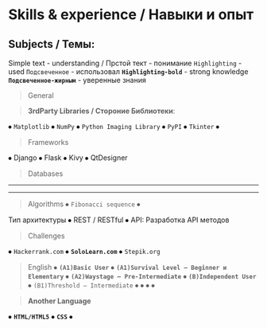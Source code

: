 
# Skills & experience / Навыки и опыт
## Subjects / Темы:

Simple text - understanding / Прстой тект - понимание
`Highlighting` - used
`Подсвеченное` - использовал
**`Highlighting-bold`** - strong knowledge
**`Подсвеченное-жирным`** - уверенные знания


> General
<!---

-->

> **3rdParty Libraries / Стороние Библиотеки**:
<!---
Beautiful Soup ⦁ Bottle ⦁ Cpython ⦁	IronPython ⦁ Jupyter Notebook ⦁	Kivy ⦁  Nltk ⦁ OpenCV ⦁ Pymorphy2 ⦁ Pandas ⦁ PyQt ⦁ SageMath ⦁ SciPy ⦁ Scrapy ⦁ Seaborn ⦁ Snowballstemmer  ⦁	SymPy ⦁	WinPython ⦁	Tensorflow
-->
 ⦁ `Matplotlib` ⦁ `NumPy` ⦁ `Python Imaging Library` ⦁ `PyPI` ⦁ `Tkinter` ⦁ 
 
<!---
⦁  ⦁  ⦁  ⦁  ⦁  ⦁  ⦁  ⦁  ⦁  ⦁  ⦁  ⦁  ⦁  ⦁  ⦁  ⦁  ⦁  ⦁  ⦁  a b c d e f g h i j k l m n o p q r s t u v w x y z 
Фреймворки:
⦁	DJANGO 2+ ⦁	Kivy ⦁	CherryPi ⦁	Pyramid ⦁	ASYNCIO ⦁	FLASK ⦁	Ansible ⦁	Celery 4+ ⦁	Silk ⦁	Ephem ⦁	TurboGears ⦁	Flower ⦁	Xapian-haystack
⦁	Tornado ⦁	Retry ⦁	CPython ⦁	QTDesinger ⦁	Dynamo + Revit
-->
> Frameworks

⦁ Django ⦁	Flask ⦁	Kivy ⦁	QtDesigner




<!---
⦁  ⦁  ⦁  ⦁  ⦁  ⦁  ⦁  ⦁  ⦁  ⦁  ⦁  ⦁  ⦁  ⦁  ⦁  ⦁  ⦁  ⦁  ⦁  a b c d e f g h i j k l m n o p q r s t u v w x y z 
Подходы:
⦁	ООП
⦁	SOLID
⦁	DRY
-->

<!---
⦁  ⦁  ⦁  ⦁  ⦁  ⦁  ⦁  ⦁  ⦁  ⦁  ⦁  ⦁  ⦁  ⦁  ⦁  ⦁  ⦁  ⦁  ⦁  a b c d e f g h i j k l m n o p q r s t u v w x y z 
⦁	PostgreSQL
Aurora
⦁	Redis
⦁	NoSQL
⦁	MongoDB
⦁	FireBird
⦁	Elasticsearch
⦁	memcached
⦁	БД:
⦁	Настройки репликации на MySQL / PostgreSQL
⦁	Создания системы резервных копий БД
⦁	Сложных SQL-запросов c оптимизацией производительности
⦁	Построения реляционных моделей данных
-->
> Databases



<!---
⦁  ⦁  ⦁  ⦁  ⦁  ⦁  ⦁  ⦁  ⦁  ⦁  ⦁  ⦁  ⦁  ⦁  ⦁  ⦁  ⦁  ⦁  ⦁  a b c d e f g h i j k l m n o p q r s t u v w x y z 
Функциональная часть:
⦁	Reg – регулярные выражения
⦁	GIT LAb
⦁	GIT Flow
⦁	GIT BitBucket
⦁	SSH
⦁	SVN
⦁	MERCIRUAL MERCURIAL
⦁	JSON/XML over HTTP (REST)
⦁	Thrift/XML-RPC/SOAP
⦁	Bamboo
⦁	Docker
⦁	Docker-Compose
⦁	Graphite
⦁	Kubernetes
⦁	Bash
⦁	Разработка и внедрение CI / CD на TeamCity
⦁	Автоматизации тестирования
⦁	AWS и TDD
RabbitMQ, Kafka, Docker, Amazon Web Services
⦁	Highload
⦁	Nginx
⦁	Supervisor
⦁	Gunicorn
⦁	Frontend (Prometheus)
⦁	HAProxy
⦁	Nats
⦁	Tarantool
⦁	GlusterFS
⦁	ELK
⦁	Разработка высоконагруженных API;
⦁	Aiohttp/Multithreading
⦁	Google Cloud Platform
⦁	Hadoop
⦁	Spark
⦁	ETL (Dataiku, Cask, Pentaho)
-->

---

<!---
Наука:
⦁	Численные методы
⦁	Линейная алгебра
⦁	Статистика
⦁	Методы оптимизации
⦁	Теория графов
⦁	Марковские модели
⦁	Методы численного анализа
-->

---

> Algorithms
⦁	`Fibonacci sequence` ⦁	
<!---

Алгоритмы:
⦁	Sorting Algorithms 
a.	- Bubble sort
b.	- Selection sort
c.	- Insertion sort
d.	- Merge Sort
⦁	 Searching Algorithms
a.	- Liear Search
b.	- Binary Search
⦁	String Reverse Algorithm
⦁	Hashing algorithm (Caesar cipher)
⦁	Factorial Algorithm
⦁	Разработка, настройка и оптимизация алгоритмов обработки (распознавания, интерпретации) изображений
⦁	Знание классических алгоритмов и шаблонов проектирования
⦁	Понимание распределённых систем
⦁	AI - искусственный интеллект
⦁	Machine Learning / Машинное обучение
⦁	Deep Learning / Глубокое обучение
⦁	Image Processing / Алгоритмы обработки изображений
⦁	Computer Science / Знание классических алгоритмов и структур данных
⦁	Data Mining
⦁	Нейронные сети
⦁	
-->



<!---
your comment goes here
and here
-->



<!---
your comment goes here
and here
-->



Тип архитектуры
⦁	REST / RESTful
⦁	API: Разработка API методов

<!---
Понимание:
⦁	Общие:
⦁	Корпоративных программных технологий и методов
⦁	Корпоративных систем, развернутыми в средах сложности Global 100 корпорации
⦁	Инструментов разработки, включая виртуализацию, управление источниками, автоматизацию сборки и тестирования, технологии автоматизации качества кода
⦁	Знание основ информационного поиска.
⦁	Иметь представления о биржевых/форекс торгах
⦁	Понимать как работает блокчейн, и зачем он нужен
⦁	Опыт интеграции платёжных систем - например, интегрировать оплату услуг телефонии с помощью Яндекс.Деньги
⦁	Базовые знания администрирования серверов (способность настроить для быстрой работы сайта)
⦁	Умение писать чистый код с подробными комментариями
⦁	Умение разбираться в чужом тексте программ
⦁	Понимание веб-стека
⦁	Специлизированные:
⦁	Покрытие кода UNIT тестами
⦁	Умение писать тестируемый (unittest, py.test), документированный и поддерживаемый код
⦁	Работы с системами учета, e-commerce или в сфере автоматизации розничной торговли.
⦁	Опыт применения Python для решения аналитических задач.
⦁	Понимание принципов построения клиент-серверных архитектур (в том числе асинхронных)
⦁	Опыт обработки естественного языка.
⦁	Понимаете, что происходит на клиентской стороне веб-приложений.
⦁	Умение перенести репозиторий на новый сервер по полному циклу
⦁	Рефакторинг текущей кодовой базы
⦁	Развертка репозитория на новом сервере
⦁	Методов классификации/регрессии/кластеризации
-->



<!---
Methodologies / Методологии
⦁	SCRUM
⦁	Agile
⦁	RUP
⦁ Kanban
-->

> Challenges

⦁ `Hackerrank.com` ⦁ **`SoloLearn.com`** ⦁ `Stepik.org` 
<!---
⦁  ⦁  ⦁  ⦁  ⦁  ⦁  ⦁  ⦁  ⦁  ⦁  ⦁  ⦁  ⦁  ⦁  ⦁  ⦁  ⦁  ⦁  ⦁  a b c d e f g h i j k l m n o p q r s t u v w x y z 
⦁	PythonTutor ⦁	PythonChallange ⦁	SoloLearn ⦁	Timus Online Judge ⦁	ProgHub(beta) ⦁	Check.io ⦁	ACMP.RU ⦁	Project Euler ⦁	CodeCombat
⦁	QuizFul ⦁	CoderByte ⦁	Operation Go ⦁	SPOJ ⦁	GeeksforGeeks ⦁	CodeChef ⦁	CodeWars ⦁	CodeFights ⦁	Empire of Code ⦁	CodinGame ⦁	TopCoder
⦁	LeetCode ⦁	Codeforces ⦁	Kaggle -->

<!---
⦁  ⦁  ⦁  ⦁  ⦁  ⦁  ⦁  ⦁  ⦁  ⦁  ⦁  ⦁  ⦁  ⦁  ⦁  ⦁  ⦁  ⦁  ⦁  a b c d e f g h i j k l m n o p q r s t u v w x y z 
Облачное хранилище
⦁	Redshift ⦁	Azure Data Warehouse ⦁	Lake ⦁	HDInsight
-->

> English
⦁ **`(A1)Basic User`** ⦁ **`(A1)Survival Level — Beginner и Elementary`** ⦁ **`(A2)Waystage — Pre-Intermediate`** ⦁ **`(B)Independent User`** ⦁ `(B1)Threshold — Intermediate` ⦁  ⦁  ⦁  ⦁ 
<!---
⦁  ⦁  ⦁  ⦁  ⦁  ⦁  ⦁  ⦁  ⦁  ⦁  ⦁  ⦁  ⦁  ⦁  ⦁  ⦁  ⦁  ⦁  ⦁  a b c d e f g h i j k l m n o p q r s t u v w x y z 
B2 — Пороговый продвинутый уровень (Vantage — Upper-Intermediate)
C — Свободное владение (Proficient User);
C1 — Уровень профессионального владения (Effective Operational Proficiency — Advanced)
C2 — Уровень владения в совершенстве (Mastery — Proficiency)
-->

<!---
⦁  ⦁  ⦁  ⦁  ⦁  ⦁  ⦁  ⦁  ⦁  ⦁  ⦁  ⦁  ⦁  ⦁  ⦁  ⦁  ⦁  ⦁  ⦁  a b c d e f g h i j k l m n o p q r s t u v w x y z 
> ⦁ Web ⦁ HTTP ⦁ HTTPS ⦁ SSH ⦁ ClientServer ⦁ WEB STACK ⦁ 
-->

> **Another Language**

⦁ **`HTML/HTML5`** ⦁ **`CSS`** ⦁ 
<!---
⦁  ⦁  ⦁  ⦁  ⦁  ⦁  ⦁  ⦁  ⦁  ⦁  ⦁  ⦁  ⦁  ⦁  ⦁  ⦁  ⦁  ⦁  ⦁  a b c d e f g h i j k l m n o p q r s t u v w x y z 
⦁ JS/JQUERY ⦁	Go ⦁	Java ⦁	Node ⦁	Linux ⦁	React Redux
-->

<!---
⦁  ⦁  ⦁  ⦁  ⦁  ⦁  ⦁  ⦁  ⦁  ⦁  ⦁  ⦁  ⦁  ⦁  ⦁  ⦁  ⦁  ⦁  ⦁  a b c d e f g h i j k l m n o p q r s t u v w x y z 
⦁	Совместные проекты
⦁	Фриланс
⦁	Собственные разработки
⦁	Собственный сайт / Портфолио:
⦁	Открыть и запустить скрипты
⦁	Открыть и запустить проекты
⦁	Галерея графического дизайна
⦁	Галерея приложений
⦁	Галерея версток + ссылка
-->
